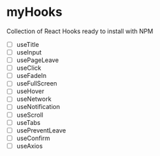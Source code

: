# myHooks
Collection of React Hooks ready to install with NPM

- [ ] useTitle
- [ ] useInput
- [ ] usePageLeave
- [ ] useClick
- [ ] useFadeIn
- [ ] useFullScreen
- [ ] useHover
- [ ] useNetwork
- [ ] useNotification
- [ ] useScroll
- [ ] useTabs
- [ ] usePreventLeave
- [ ] useConfirm
- [ ] useAxios